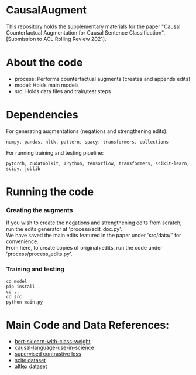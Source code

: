 # CausalAugment
This repository holds the supplementary materials for the paper "Causal Counterfactual Augmentation for Causal Sentence Classification". [Submission to ACL Rolling Review 2021].

# About the code
* process: Performs counterfactual augments (creates and appends edits)
* model: Holds main models
* src: Holds data files and train/test steps

# Dependencies
For generating augmentations (negations and strengthening edits):
```
numpy, pandas, nltk, pattern, spacy, transformers, collections
```

For running training and testing pipeline:
```
pytorch, cudatoolkit, IPython, tensorflow, transformers, scikit-learn, scipy, joblib
```

# Running the code
### Creating the augments
If you wish to create the negations and strengthening edits from scratch, run the edits generator at 'process/edit_doc.py'.<br> 
We have saved the main edits featured in the paper under 'src/data/.' for convenience.<br>
From here, to create copies of original+edits, run the code under 'process/process_edits.py'.<br>

### Training and testing
```
cd model
pip install .
cd ..
cd src
python main.py
```

# Main Code and Data References:
* [bert-sklearn-with-class-weight](https://github.com/junwang4/bert-sklearn-with-class-weight)
* [causal-language-use-in-science](https://github.com/junwang4/causal-language-use-in-science)
* [supervised contrastive loss](https://github.com/HobbitLong/SupContrast)
* [scite dataset](https://github.com/Das-Boot/scite/tree/master/corpus)
* [altlex dataset](https://github.com/chridey/altlex/tree/master/data)
